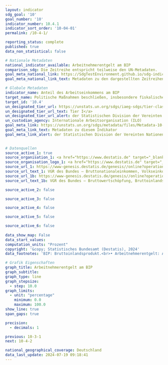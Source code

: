 ```yaml
---
layout: indicator    
sdg_goal: '10'    
goal_number: '10'    
indicator_number: 10.4.1    
indicator_sort_order: '10-04-01'    
permalink: /10-4-1/    

reporting_status: complete    
published: true    
data_non_statistical: false    

# Nationale Metadaten    
national_indicator_available: Arbeitnehmerentgelt am BIP    
comparison_sdg: Die Zeitreihe entspricht teilweise den UN-Metadaten.    
goal_meta_national_link: https://SdgTestEnvironment.github.io/sdg-indicators/public/Meta/10.4.1.pdf
goal_meta_national_link_text: Metadaten zu den dargestellten Zeitreihen    

# Globale Metadaten    
indicator_name: Anteil des Arbeitseinkommens am BIP    
target_name: Politische Maßnahmen beschließen, insbesondere fiskalische, lohnpolitische und den Sozialschutz betreffende Maßnahmen, und schrittweise größere Gleichheit erzielen    
target_id: '10.4'    
un_designated_tier_url: https://unstats.un.org/sdgs/iaeg-sdgs/tier-classification/'    
un_designated_tier_url_text: Tier I</a>    
un_designated_tier_url_alert: der Statistischen Division der Vereinten Nationen    
un_custodian_agency: Internationale Arbeitsorganisation (ILO)    
goal_meta_link: https://unstats.un.org/sdgs/metadata/files/Metadata-10-04-01.pdf    
goal_meta_link_text: Metadaten zu diesem Indikator    
goal_meta_link_alert: der Statistischen Division der Vereinten Nationen    
    

# Datenquellen
source_active_1: true
source_organisation_1: <a href="https://www.destatis.de" target="_blank"> Statistisches Bundesamt (Destatis) </a>
source_organisation_logo_1: <a href="https://www.destatis.de" target="_blank"><img src="https://sdg-indikatoren.de/public/OrgImgDe/destatis.png" alt="Logo destatis" style="height:60px; width:148px"/></a>
source_url_1: https://www-genesis.destatis.de/genesis//online?operation=table&code=81000-0003&bypass=true&language=de
source_url_text_1: VGR des Bundes – Bruttonationaleinkommen, Volkseinkommen – GENESIS online 81000-0003
source_url_1b: https://www-genesis.destatis.de/genesis//online?operation=table&code=81000-0001&bypass=true&language=de
source_url_text_1b: VGR des Bundes – Bruttowertschöpfung, Bruttoinlandsprodukt (nominal/preisbereinigt) – GENESIS online 81000-0001

source_active_2: false

source_active_3: false

source_active_4: false

source_active_5: false

source_active_6: false
    
data_show_map: False    
data_start_values:     
computation_units: "Prozent"    
copyright: '&copy; Statistisches Bundesamt (Destatis), 2024'    
data_footnotes: 'BIP: Bruttoinlandsprodukt.<br>• Arbeitnehmerentgelt: Arbeitseinkommen ohne das der Selbständigen.<br>• 2020 bis 2023 vorläufige Daten.'    

# Grafik Eigenschaften    
graph_title: Arbeitnehmerentgelt am BIP
graph_subtitle:     
graph_type: line
graph_stepsize: 
  - step: 10.0    
graph_limits:
  - unit: "percentage"
    minimum: 0.0
    maximum: 100.0
show_line: true
span_gaps: true

precision:
  - decimals: 1    

previous: 10-3-1    
next: 10-4-2    

national_geographical_coverage: Deutschland    
data_last_update: 2024-07-19 09:18:41    
---
```


<span></span>